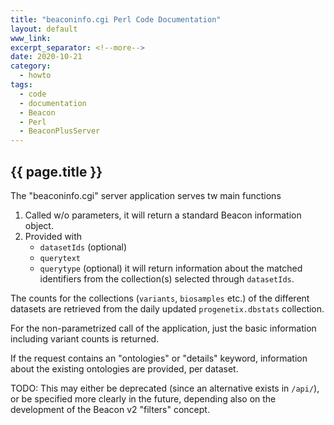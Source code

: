 ```yaml
---
title: "beaconinfo.cgi Perl Code Documentation"
layout: default
www_link: 
excerpt_separator: <!--more-->
date: 2020-10-21
category:
  - howto
tags:
  - code
  - documentation
  - Beacon
  - Perl
  - BeaconPlusServer
---
```


## {{ page.title }}

<!--more-->


The "beaconinfo.cgi" server application serves tw main functions

1. Called w/o parameters, it will return a standard Beacon information object.
2. Provided with
    - `datasetIds` (optional)
    - `querytext`
    - `querytype` (optional)
it will return information about the matched identifiers from the collection(s)
selected through `datasetIds`.

The counts for the collections (`variants`, `biosamples` etc.) of the different
datasets are retrieved from the daily updated `progenetix.dbstats` collection.

For the non-parametrized call of the application, just the basic information
including variant counts is returned.


If the request contains an "ontologies" or "details" keyword, information about 
the existing ontologies are provided, per dataset.

TODO: This may either be deprecated (since an alternative exists in `/api/`),
or be specified more clearly in the future, depending also on the development
of the Beacon v2 "filters" concept.

